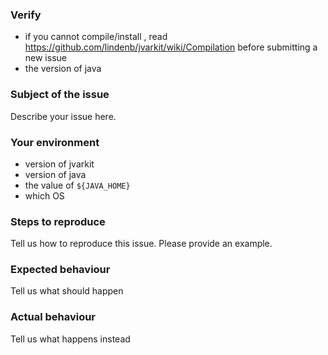 ### Verify
* if you cannot compile/install , read https://github.com/lindenb/jvarkit/wiki/Compilation before submitting a new issue
* the version of java

### Subject of the issue
Describe your issue here.

### Your environment
* version of jvarkit
* version of java
* the value of `${JAVA_HOME}`
* which OS

### Steps to reproduce
Tell us how to reproduce this issue. Please provide an example.

### Expected behaviour
Tell us what should happen

### Actual behaviour
Tell us what happens instead

